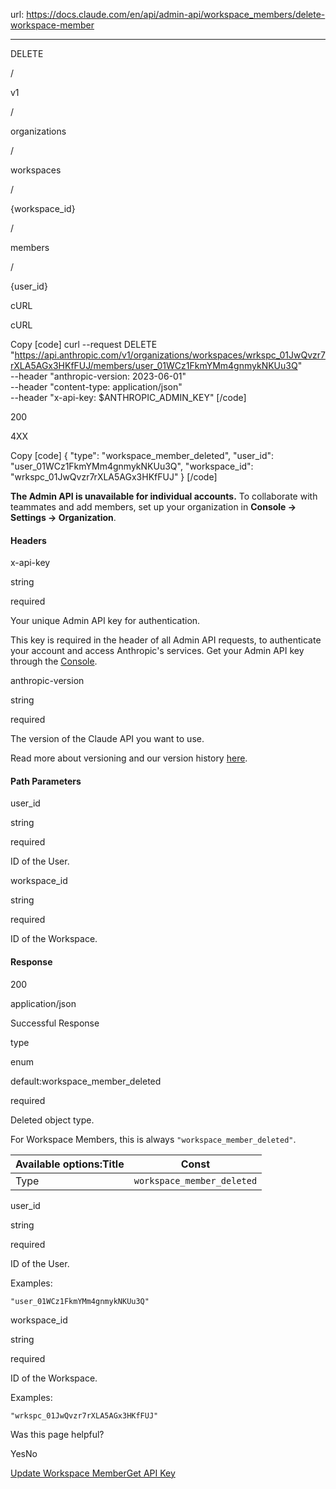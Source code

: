 url: https://docs.claude.com/en/api/admin-api/workspace_members/delete-workspace-member

---

DELETE

/

v1

/

organizations

/

workspaces

/

\{workspace\_id\}

/

members

/

\{user\_id\}

cURL

cURL

Copy
[code]
    curl --request DELETE "https://api.anthropic.com/v1/organizations/workspaces/wrkspc_01JwQvzr7rXLA5AGx3HKfFUJ/members/user_01WCz1FkmYMm4gnmykNKUu3Q" \
      --header "anthropic-version: 2023-06-01" \
      --header "content-type: application/json" \
      --header "x-api-key: $ANTHROPIC_ADMIN_KEY"
[/code]

200

4XX

Copy
[code]
    {
      "type": "workspace_member_deleted",
      "user_id": "user_01WCz1FkmYMm4gnmykNKUu3Q",
      "workspace_id": "wrkspc_01JwQvzr7rXLA5AGx3HKfFUJ"
    }
[/code]

**The Admin API is unavailable for individual accounts.** To collaborate with teammates and add members, set up your organization in **Console → Settings → Organization**.

#### Headers

x-api-key

string

required

Your unique Admin API key for authentication.

This key is required in the header of all Admin API requests, to authenticate your account and access Anthropic's services. Get your Admin API key through the [Console](https://console.anthropic.com/settings/admin-keys).

anthropic-version

string

required

The version of the Claude API you want to use.

Read more about versioning and our version history [here](/api/versioning).

#### Path Parameters

user\_id

string

required

ID of the User.

workspace\_id

string

required

ID of the Workspace.

#### Response

200

application/json

Successful Response

type

enum<string>

default:workspace\_member\_deleted

required

Deleted object type.

For Workspace Members, this is always `"workspace_member_deleted"`.

Available options:Title| Const
---|---
Type| `workspace_member_deleted`

user\_id

string

required

ID of the User.

Examples:

`"user_01WCz1FkmYMm4gnmykNKUu3Q"`

workspace\_id

string

required

ID of the Workspace.

Examples:

`"wrkspc_01JwQvzr7rXLA5AGx3HKfFUJ"`

Was this page helpful?

YesNo

[Update Workspace Member](/en/api/admin-api/workspace_members/update-workspace-member)[Get API Key](/en/api/admin-api/apikeys/get-api-key)
